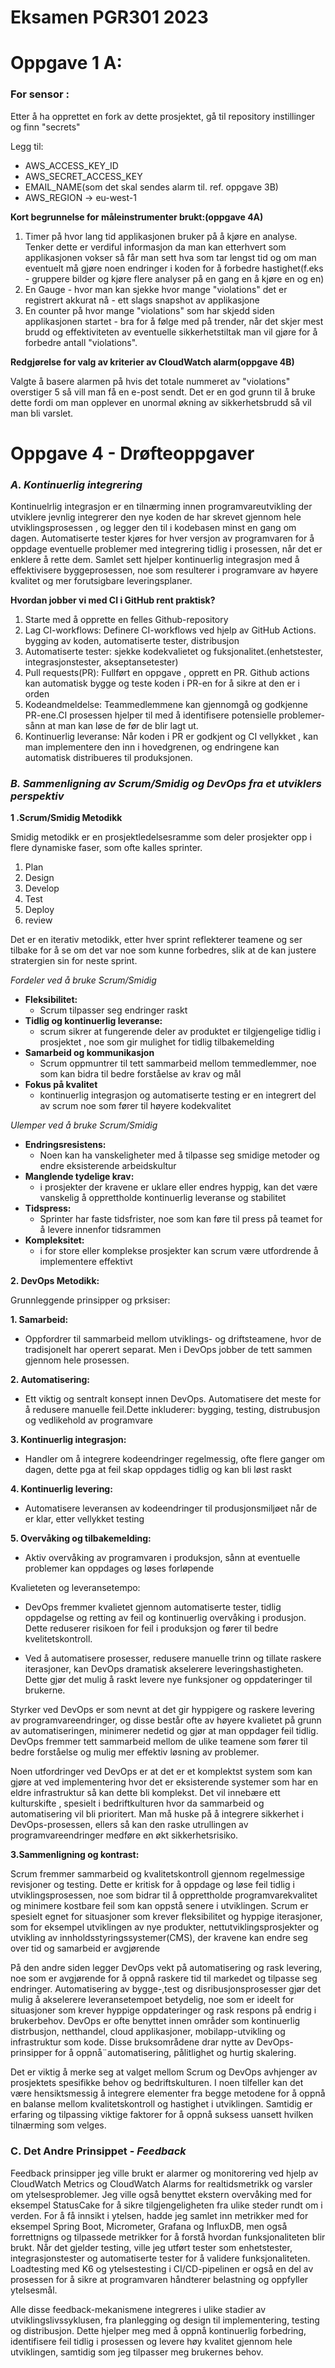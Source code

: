 # Eksamen PGR301 2023

# Oppgave 1 A:

### For sensor : 

Etter å ha opprettet en fork av dette prosjektet, gå til repository instillinger og finn "secrets"

Legg til: 
* AWS_ACCESS_KEY_ID  
* AWS_SECRET_ACCESS_KEY 
* EMAIL_NAME(som det skal sendes alarm til. ref. oppgave 3B)
* AWS_REGION -> eu-west-1

**Kort begrunnelse for måleinstrumenter brukt:(oppgave 4A)**
1. Timer på hvor lang tid applikasjonen bruker på å kjøre en analyse. Tenker dette er verdiful informasjon
da man kan etterhvert som applikasjonen vokser så får man sett hva som tar lengst tid og om man eventuelt må gjøre noen endringer
i koden for å forbedre hastighet(f.eks - gruppere bilder og kjøre flere analyser på en gang en å kjøre en og en)
2. En Gauge - hvor man kan sjekke hvor mange "violations" det er registrert akkurat nå - ett slags snapshot av applikasjone
3. En counter på hvor mange "violations" som har skjedd siden applikasjonen startet - bra for å følge med på trender, når det skjer mest brudd og 
effektiviteten av eventuelle sikkerhetstiltak man vil gjøre for å forbedre antall "violations".

**Redgjørelse for valg av kriterier av CloudWatch alarm(oppgave 4B)**

Valgte å basere alarmen på hvis det totale nummeret av "violations" overstiger 5 så vill man få en e-post sendt.
Det er en god grunn til å bruke dette fordi om man opplever en unormal økning av sikkerhetsbrudd så vil man bli varslet.

# **Oppgave 4 - Drøfteoppgaver**
###  *A. Kontinuerlig integrering*

Kontinuelrlig integrasjon er en tilnærming innen programvareutvikling der utviklere jevnlig integrerer den nye
koden de har skrevet gjennom hele utviklingsprosessen , og legger den til i kodebasen minst en gang om dagen.
Automatiserte tester kjøres for hver versjon av programvaren for å oppdage
eventuelle problemer med integrering tidlig i prosessen, når det er enklere å rette dem.
Samlet sett hjelper kontinuerlig integrasjon med å effektivisere byggeprosessen, noe
som resulterer i programvare av høyere kvalitet og mer forutsigbare leveringsplaner.

 **Hvordan jobber vi med CI i GitHub rent praktisk?**
 
1. Starte med å opprette en felles Github-repository
2. Lag CI-workflows: Definere CI-workflows ved hjelp av GitHub Actions. bygging av koden, automatiserte tester, distribusjon
3. Automatiserte tester: sjekke kodekvalietet og fuksjonalitet.(enhetstester, integrasjonstester, akseptansetester)
4. Pull requests(PR): Fullført en oppgave , opprett en PR. Github actions kan automatisk bygge og teste koden i PR-en for å sikre at den er i orden 
5. Kodeandmeldelse: Teammedlemmene kan gjennomgå og godkjenne PR-ene.CI prosessen hjelper til med å identifisere potensielle problemer- sånn at man kan løse de før de blir lagt ut.
6. Kontinuerlig leveranse: Når koden i PR er godkjent og CI vellykket , kan man implementere den inn i hovedgrenen, og endringene kan automatisk distribueres til produksjonen.

### *B. Sammenligning av Scrum/Smidig og DevOps fra et utviklers perspektiv*

**1 .Scrum/Smidig Metodikk**

Smidig metodikk er en prosjektledelsesramme som deler prosjekter opp i flere dynamiske faser, som ofte kalles sprinter.
1. Plan
2. Design
3. Develop
4. Test
5. Deploy
6. review

Det er en iterativ metodikk, etter hver sprint reflekterer teamene og ser tilbake for å se om det var noe som kunne forbedres, slik at de kan justere
stratergien sin for neste sprint. 

*Fordeler ved å bruke Scrum/Smidig*

- **Fleksibilitet:** 
  - Scrum tilpasser seg endringer raskt
- **Tidlig og kontinuerlig leveranse:**
  - scrum sikrer at fungerende deler av produktet er tilgjengelige tidlig i prosjektet , noe som gir mulighet for tidlig tilbakemelding
- **Samarbeid og kommunikasjon**
  - Scrum oppmuntrer til tett sammarbeid mellom temmedlemmer, noe som kan bidra til bedre forståelse av krav og mål
- **Fokus på kvalitet**
  - kontinuerlig integrasjon og automatiserte testing er en integrert del av scrum noe som fører til høyere kodekvalitet

*Ulemper ved å bruke Scrum/Smidig*

- **Endringsresistens:**
  - Noen kan ha vanskeligheter med å tilpasse seg smidige metoder og endre eksisterende arbeidskultur
- **Manglende tydelige krav:**
  - i prosjekter der kravene er uklare eller endres hyppig, kan det være vanskelig å opprettholde kontinuerlig leveranse og stabilitet
- **Tidspress:**
  - Sprinter har faste tidsfrister, noe som kan føre til press på teamet for å levere innenfor tidsrammen
- **Kompleksitet:**
  - i for store eller komplekse prosjekter kan scrum være utfordrende å implementere effektivt

**2. DevOps Metodikk:**

Grunnleggende prinsipper og prksiser: 

**1. Samarbeid:**
   - Oppfordrer til sammarbeid mellom utviklings- og driftsteamene, hvor de tradisjonelt har operert separat. Men i DevOps jobber de tett sammen gjennom hele prosessen.

**2. Automatisering:**
   - Ett viktig og sentralt konsept innen DevOps. Automatisere det meste for å redusere manuelle feil.Dette inkluderer: bygging, testing, distrubusjon og vedlikehold av programvare

**3. Kontinuerlig integrasjon:**
- Handler om å integrere kodeendringer regelmessig, ofte flere ganger om dagen, dette pga at feil skap oppdages tidlig og kan bli løst raskt

**4. Kontinuerlig levering:**
- Automatisere leveransen av kodeendringer til produsjonsmiljøet når de er klar, etter vellykket testing

**5. Overvåking og tilbakemelding:**
- Aktiv overvåking av programvaren i produksjon, sånn at eventuelle problemer kan oppdages og løses forløpende

Kvalieteten og leveransetempo:

- DevOps fremmer kvalietet gjennom automatiserte tester, tidlig oppdagelse og retting av feil og kontinuerlig overvåking i produsjon. Dette reduserer risikoen for feil i produksjon
og fører til bedre kvelitetskontroll.

- Ved å automatisere prosesser, redusere manuelle trinn og tillate raskere iterasjoner, kan DevOps dramatisk akselerere leveringshastigheten. Dette gjør det mulig å raskt levere nye funksjoner og oppdateringer til brukerne.

Styrker ved DevOps er som nevnt at det gir hyppigere og raskere levering av programvareendringer, og disse består ofte av høyere kvalietet på grunn av 
automatiseringen, minimerer nedetid og gjør at man oppdager feil tidlig. DevOps fremmer tett sammarbeid mellom de ulike teamene som fører til bedre forståelse og mulig mer effektiv løsning av problemer.

Noen utfordringer ved DevOps er at det er et komplektst system som kan gjøre at ved implementering hvor det er eksisterende systemer som har en eldre infrastruktur så kan dette bli komplekst.
Det vil innebære ett kulturskifte , spesielt i bedriftkulturen hvor da sammarbeid og automatisering vil bli prioritert. Man må huske på å integrere sikkerhet i DevOps-prosessen, ellers så kan den raske utrullingen av programvareendringer medføre en
økt sikkerhetsrisiko.


 **3.Sammenligning og kontrast:**

Scrum fremmer sammarbeid og kvalitetskontroll gjennom regelmessige revisjoner og testing. Dette er kritisk for å oppdage og løse feil tidlig i utviklingsprosessen,
noe som bidrar til å opprettholde programvarekvalitet og minimere kostbare feil som kan oppstå senere i utviklingen. Scrum er spesielt egnet for situasjoner som krever
fleksibilitet og hyppige iterasjoner, som for eksempel utviklingen av nye produkter, nettutviklingsprosjekter og utvikling av
innholdsstyringssystemer(CMS), der kravene kan endre seg over tid og samarbeid er avgjørende

På den andre siden legger DevOps vekt på automatisering og rask levering, noe som er avgjørende for å oppnå raskere tid til markedet og tilpasse seg endringer.
Automatisering av bygge-,test og disribusjonsprosesser gjør det mulig å akselerere leveransetempoet betydelig, noe som er ideelt for situasjoner som krever hyppige oppdateringer
og rask respons på endrig i brukerbehov. DevOps er ofte benyttet innen områder som kontinuerlig distrbusjon, netthandel, cloud applikasjoner, mobilapp-utvikling og infrastruktur som kode. 
Disse bruksområdene drar nytte av DevOps-prinsipper for å oppnå¨automatisering, pålitlighet og hurtig skalering.

Det er viktig å merke seg at valget mellom Scrum og DevOps avhjenger av prosjektets spesifikke behov og bedriftskulturen. I noen tilfeller kan det være hensiktsmessig
å integrere elementer fra begge metodene for å oppnå en balanse mellom kvalitetskontroll og hastighet i utviklingen. Samtidig er erfaring og tilpassing viktige
faktorer for å oppnå suksess uansett hvilken tilnærming som velges.

### C. Det Andre Prinsippet - *Feedback*

Feedback prinsipper jeg ville brukt er alarmer og monitorering
ved hjelp av CloudWatch Metrics og CloudWatch Alarms for realtidsmetrikk og varsler om ytelsesproblemer. Jeg ville også benyttet ekstern overvåking med for eksempel StatusCake for å sikre tilgjengeligheten fra ulike steder rundt om i verden.
For å få innsikt i ytelsen, hadde jeg samlet inn metrikker med for eksempel Spring Boot, Micrometer, Grafana og InfluxDB, men også forrettnigns og tilpassede metrikker for å forstå hvordan funksjonaliteten blir brukt. Når det gjelder testing, 
ville jeg utført tester som enhetstester, integrasjonstester og automatiserte tester for å validere funksjonaliteten. Loadtesting med K6 og ytelsestesting i CI/CD-pipelinen er også en del av prosessen for å sikre at programvaren håndterer 
belastning og oppfyller ytelsesmål. 

Alle disse feedback-mekanismene integreres i ulike stadier av utviklingslivssyklusen, fra planlegging og design til implementering, testing og distribusjon. Dette hjelper meg med å oppnå 
kontinuerlig forbedring, identifisere feil tidlig i prosessen og levere høy kvalitet gjennom hele utviklingen, samtidig som jeg tilpasser meg brukernes behov.



